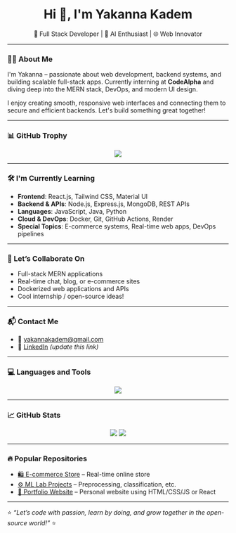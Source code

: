 <h1 align="center">Hi 👋, I'm Yakanna Kadem</h1>

<p align="center">
  🚀 Full Stack Developer | 🧠 AI Enthusiast | 🌐 Web Innovator  
</p>

---

### 👨‍💻 About Me

I'm Yakanna – passionate about web development, backend systems, and building scalable full-stack apps. Currently interning at **CodeAlpha** and diving deep into the MERN stack, DevOps, and modern UI design.

I enjoy creating smooth, responsive web interfaces and connecting them to secure and efficient backends. Let's build something great together!

---

### 📊 GitHub Trophy
<p align="center">
  <img src="https://github-profile-trophy.vercel.app/?username=yakannakadem&theme=onestar&no-frame=true&column=7"/>
</p>

---

### 🛠️ I'm Currently Learning

- **Frontend**: React.js, Tailwind CSS, Material UI  
- **Backend & APIs**: Node.js, Express.js, MongoDB, REST APIs  
- **Languages**: JavaScript, Java, Python  
- **Cloud & DevOps**: Docker, Git, GitHub Actions, Render  
- **Special Topics**: E-commerce systems, Real-time web apps, DevOps pipelines

---

### 🤝 Let’s Collaborate On

- Full-stack MERN applications  
- Real-time chat, blog, or e-commerce sites  
- Dockerized web applications and APIs  
- Cool internship / open-source ideas!

---

### 📬 Contact Me

- 📧 yakannakadem@gmail.com  
- 🔗 [LinkedIn](https://www.linkedin.com/in/YOUR_LINKEDIN_USERNAME) *(update this link)*

---

### 💻 Languages and Tools

<p align="center">
  <img src="https://skillicons.dev/icons?i=html,css,js,react,nodejs,express,mongodb,java,python,git,github,docker,vscode,figma,linux,postman" />
</p>

---

### 📈 GitHub Stats

<p align="center">
  <img src="https://github-readme-stats.vercel.app/api?username=yakannakadem&show_icons=true&theme=radical" />
  <img src="https://github-readme-stats.vercel.app/api/top-langs/?username=yakannakadem&layout=compact&theme=radical" />
</p>

---

### 🔥 Popular Repositories

- [🛍️ E-commerce Store](https://github.com/yakannakadem/simple-ecommerce-store) – Real-time online store  
- [⚙️ ML Lab Projects](https://github.com/YOUR_ML_REPO) – Preprocessing, classification, etc.  
- [📜 Portfolio Website](https://github.com/YOUR_PORTFOLIO_REPO) – Personal website using HTML/CSS/JS or React

---

⭐ _“Let’s code with passion, learn by doing, and grow together in the open-source world!”_ ⭐
